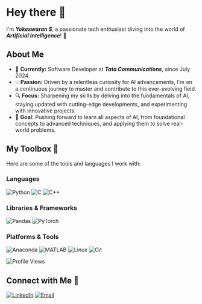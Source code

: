 # Hey there 👋

I'm ***Yokeswaran S***, a passionate tech enthusiast diving into the world of ***Artificial Intelligence***! 🚀

## About Me

- 🌱 **Currently:** Software Developer at ***Tata Communications***, since July 2024.
- 💡 **Passion:** Driven by a relentless curiosity for AI advancements, I'm on a continuous journey to master and contribute to this ever-evolving field.
- 🔍 **Focus:** Sharpening my skills by delving into the fundamentals of AI, staying updated with cutting-edge developments, and experimenting with innovative projects.
- 🎯 **Goal:** Pushing forward to learn all aspects of AI, from foundational concepts to advanced techniques, and applying them to solve real-world problems.

## My Toolbox 🧰

Here are some of the tools and languages I work with:

### Languages
![Python](https://img.shields.io/badge/Python-3776AB?style=for-the-badge&logo=python&logoColor=white)
![C](https://img.shields.io/badge/C-A8B9CC?style=for-the-badge&logo=c&logoColor=black)
![C++](https://img.shields.io/badge/C++-00599C?style=for-the-badge&logo=cplusplus&logoColor=white)

### Libraries & Frameworks
![Pandas](https://img.shields.io/badge/Pandas-150458?style=for-the-badge&logo=pandas&logoColor=white)
![PyTorch](https://img.shields.io/badge/PyTorch-EE4C2C?style=for-the-badge&logo=pytorch&logoColor=white)

### Platforms & Tools
![Anaconda](https://img.shields.io/badge/Anaconda-44A833?style=for-the-badge&logo=anaconda&logoColor=white)
![MATLAB](https://img.shields.io/badge/MATLAB-0076A8?style=for-the-badge&logo=mathworks&logoColor=white)
![Linux](https://img.shields.io/badge/Linux-FCC624?style=for-the-badge&logo=linux&logoColor=black)
![Git](https://img.shields.io/badge/Git-F05032?style=for-the-badge&logo=git&logoColor=white)

![Profile Views](https://komarev.com/ghpvc/?username=yokeswarans&color=blue&style=flat)
 

## Connect with Me 🔗

[![LinkedIn](https://img.shields.io/badge/LinkedIn-0A66C2?style=for-the-badge&logo=linkedin&logoColor=white)](https://www.linkedin.com/in/yokeswaran26/)
[![Email](https://img.shields.io/badge/Email-D14836?style=for-the-badge&logo=gmail&logoColor=white)](mailto:yokeswaran1718@gmail.com)
